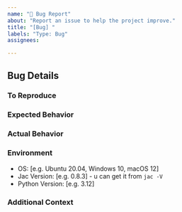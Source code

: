 ```yaml
---
name: "🐞 Bug Report"
about: "Report an issue to help the project improve."
title: "[Bug] "
labels: "Type: Bug"
assignees:

---
```


## **Bug Details**
<!-- A clear and concise description of what the bug is. -->

### **To Reproduce**

<!-- Write steps or include screen caps to reproduce -->

### **Expected Behavior**
<!-- A clear and concise description of what you expected to happen. -->

### **Actual Behavior**
<!-- A clear and concise description of what actually happened. -->

### **Environment**
<!-- Please complete the following information -->
- OS: [e.g. Ubuntu 20.04, Windows 10, macOS 12]
- Jac Version: [e.g. 0.8.3] - u can get it from `jac -V`
- Python Version: [e.g. 3.12]

### **Additional Context**
<!-- Add any other context about the problem here, such as logs, screenshots, etc. -->



